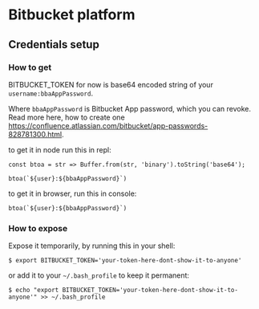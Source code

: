 # Bitbucket platform

## Credentials setup

### How to get

BITBUCKET_TOKEN for now is base64 encoded string of your `username:bbaAppPassword`.

Where `bbaAppPassword` is Bitbucket App password, which you can revoke. Read more here, how to create one https://confluence.atlassian.com/bitbucket/app-passwords-828781300.html.

to get it in node run this in repl:

```
const btoa = str => Buffer.from(str, 'binary').toString('base64');

btoa(`${user}:${bbaAppPassword}`)
```

to get it in browser, run this in console:

```
btoa(`${user}:${bbaAppPassword}`)
```

### How to expose

Expose it temporarily, by running this in your shell:

```
$ export BITBUCKET_TOKEN='your-token-here-dont-show-it-to-anyone'
```

or add it to your `~/.bash_profile` to keep it permanent:

```
$ echo "export BITBUCKET_TOKEN='your-token-here-dont-show-it-to-anyone'" >> ~/.bash_profile
```
